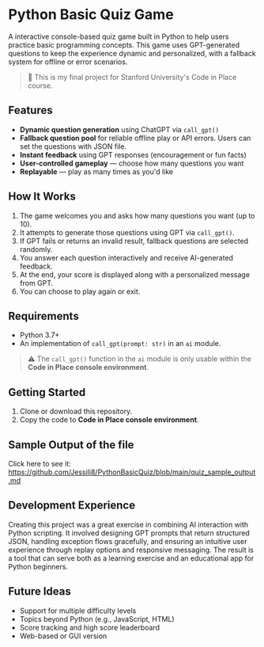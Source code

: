 # Python Basic Quiz Game

A interactive console-based quiz game built in Python to help users practice basic programming concepts. 
This game uses GPT-generated questions to keep the experience dynamic and personalized, with a fallback system for offline or error scenarios.

> 🏁 This is my final project for Stanford University's Code in Place course.

## Features

- **Dynamic question generation** using ChatGPT via `call_gpt()`
- **Fallback question pool** for reliable offline play or API errors. Users can set the questions with JSON file.
- **Instant feedback** using GPT responses (encouragement or fun facts)
- **User-controlled gameplay** — choose how many questions you want
- **Replayable** — play as many times as you'd like

## How It Works

1. The game welcomes you and asks how many questions you want (up to 10).
2. It attempts to generate those questions using GPT via `call_gpt()`.
3. If GPT fails or returns an invalid result, fallback questions are selected randomly.
4. You answer each question interactively and receive AI-generated feedback.
5. At the end, your score is displayed along with a personalized message from GPT.
6. You can choose to play again or exit.

## Requirements

- Python 3.7+
- An implementation of `call_gpt(prompt: str)` in an `ai` module.

> ⚠️ The `call_gpt()` function in the `ai` module is only usable within the **Code in Place console environment**.

## Getting Started

1. Clone or download this repository.
2. Copy the code to **Code in Place console environment**.

## Sample Output of the file
Click here to see it: https://github.com/Jessili8/PythonBasicQuiz/blob/main/quiz_sample_output.md

## Development Experience

Creating this project was a great exercise in combining AI interaction with Python scripting. It involved designing GPT prompts that return structured JSON, handling exception flows gracefully, and ensuring an intuitive user experience through replay options and responsive messaging. The result is a tool that can serve both as a learning exercise and an educational app for Python beginners.

## Future Ideas

- Support for multiple difficulty levels
- Topics beyond Python (e.g., JavaScript, HTML)
- Score tracking and high score leaderboard
- Web-based or GUI version

